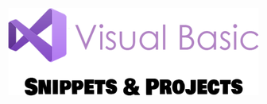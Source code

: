 <center><img src="https://raw.githubusercontent.com/WOWZON3/VB.NET/main/Docs/Logo.png"></img></center>
